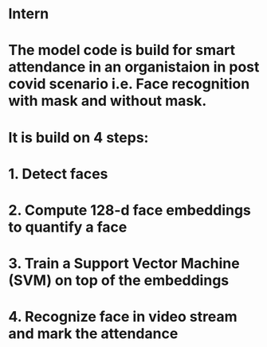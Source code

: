 # Intern
# The model code is build for smart attendance in an organistaion in post covid scenario i.e. Face recognition with mask and without mask. 
# It is build on 4 steps:
# 1. Detect faces
# 2. Compute 128-d face embeddings to quantify a face
# 3. Train a Support Vector Machine (SVM) on top of the embeddings
# 4. Recognize face in video stream and mark the attendance

